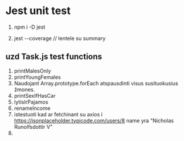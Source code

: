 # Jest unit test 

1. npm i -D jest

2. jest --coverage // lentele su summary

## uzd Task.js test functions

1. printMalesOnly
2. printYoungFemales
1. Naudojant Array.prototype.forEach atspausdinti visus susituokusius žmones.
1. printSexIfHasCar
1. lytisIrPajamos
1. renameIncome
2. istestuoti kad ar fetchinant su axios i https://jsonplaceholder.typicode.com/users/8 name yra "Nicholas Runolfsdottir V"
3. 